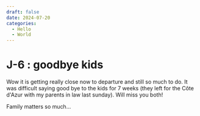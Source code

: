 ```yaml
---
draft: false 
date: 2024-07-20 
categories:
  - Hello
  - World
---
```


# J-6 : goodbye kids

Wow it is getting really close now to departure and still so much to do. It was difficult saying good bye to the kids for 7 weeks (they left for the Côte d'Azur with my parents in law last sunday). Will miss you both!

<!-- more -->
Family matters so much...

